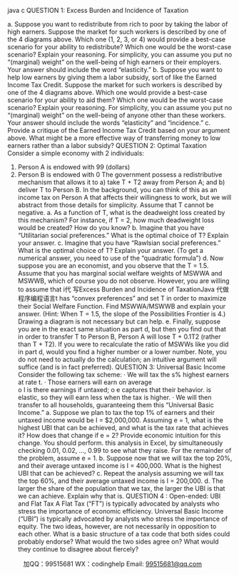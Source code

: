 java c
QUESTION 1: Excess Burden and Incidence of Taxation

a.   Suppose you want to redistribute from rich to poor by taking the labor of high earners. Suppose the market for such workers is described by one of the 4 diagrams above. Which one (1, 2, 3, or 4) would provide a best-case scenario for your ability to redistribute? Which one would be the worst-case scenario? Explain your reasoning. For simplicity, you can assume you put no “(marginal) weight” on the well-being of high earners or their employers. Your answer should include the word “elasticity.”
b.   Suppose you want to help low earners by giving them a labor subsidy, sort of like the Earned Income Tax Credit. Suppose the market for such workers is described by one of the 4 diagrams above. Which one would provide a best-case scenario for your ability to aid them? Which one would be the worst-case scenario? Explain your reasoning. For simplicity, you can assume you put no “(marginal) weight” on the well-being of anyone other than these workers. Your answer should include the words “elasticity” and “incidence.”
c.   Provide a critique of the Earned Income Tax Credit based on your argument above. What might be a more effective way of transferring money to low earners rather than a labor subsidy?
QUESTION 2: Optimal Taxation
Consider a simple economy with 2 individuals:
1.   Person A is endowed with 99 (dollars)
2.   Person B is endowed with 0
The government possess a redistributive mechanism that allows it to a) take T + T2   away from Person A; and b) deliver T to Person B. In the background, you can think of this as an income tax on Person A that affects their willingness to work, but we will abstract from those details for simplicity. Assume that T cannot be negative.
a.   As a function of T, what is the deadweight loss created by this mechanism? For instance, if T = 2, how much deadweight loss would be created? How do you know?
b.   Imagine that you have “Utilitarian social preferences.” What is the optimal choice of T? Explain your answer.
c.   Imagine that you have “Rawlsian social preferences.” What is the optimal choice of T? Explain your answer. (To get a numerical answer, you need to use of the “quadratic formula”)
d.   Now suppose you are an economist, and you observe that the T = 1.5. Assume that    you has marginal social welfare weights of MSWWA   and MSWWB, which of course you do not observe. However, you are willing to assume that i代 写Excess Burden and Incidence of TaxationJava
代做程序编程语言t has “convex preferences” and set T in order to maximize their Social Welfare Function. Find MSWWA/MSWWB   and explain your answer. (Hint: When T = 1.5, the slope of the Possibilities Frontier is 4.) Drawing a diagram is not necessary but can help.
e.   Finally, suppose you are in the exact same situation as part d, but then you find out that in order to transfer T to Person B, Person A will lose T + 0.1T2   (rather than T + T2). If you were to recalculate the ratio of MSWWs like you did in part d, would you find a higher number or a lower number. Note, you do not need to actually do the calculation; an intuitive argument will suffice (and is in fact preferred).
QUESTION 3: Universal Basic Income
Consider the following tax scheme:
·   We will tax the s% highest earners at rate t.
·   Those earners will earn on average   
o I   is there earnings if untaxed;
o e   captures that their behavior. is elastic, so they will earn less when the tax is higher.
·   We will then transfer    to all households, guaranteeing them this “Universal Basic Income.”
a.   Suppose we plan to tax the top 1% of earners and their untaxed income would be I = $2,000,000. Assuming e = 1, what is the highest UBI that can be achieved, and what is the tax rate that achieves it? How does that change if e = 2? Provide economic intuition for this change. You should perform. this analysis in Excel, by simultaneously checking 0.01, 0.02, ..., 0.99   to see what they raise.
For the remainder of the problem, assume e = 1.
b.   Suppose now that we will tax the top 20%, and their average untaxed income is I = 400,000. What is the highest UBI that can be achieved?
c.   Repeat the analysis assuming we will tax the top 60%, and their average untaxed income is I = 200,000.
d.   The larger the share of the population that we tax, the larger the UBI is that we can achieve. Explain why that is.
QUESTION 4 : Open-ended: UBI and Flat Tax
A Flat Tax (“FT”) is typically advocated by analysts who stress the importance of economic efficiency. Universal Basic Income (“UBI”) is typically advocated by analysts who stress the importance of equity. The two ideas, however, are not necessarily in opposition to each other. What is a basic structure of a tax code that both sides could probably endorse? What would the two sides agree on? What would they continue to disagree about fiercely?   







         
加QQ：99515681  WX：codinghelp  Email: 99515681@qq.com
